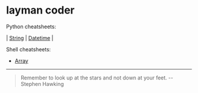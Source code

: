 layman coder
============

Python cheatsheets:

| [String](pages/python/str) | [Datetime](pages/python/datetime) | 

Shell cheatsheets:
- [Array](pages/shell/array)

-----------------------------------------------------------

> Remember to look up at the stars and not down at your feet. 
> -- Stephen Hawking

